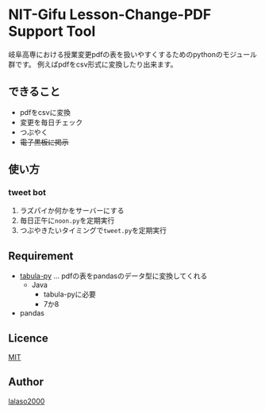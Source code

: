 NIT-Gifu Lesson-Change-PDF Support Tool
====

岐阜高専における授業変更pdfの表を扱いやすくするためのpythonのモジュール群です。
例えばpdfをcsv形式に変換したり出来ます。


## できること
* pdfをcsvに変換
* 変更を毎日チェック
* つぶやく
* ~~電子黒板に掲示~~


## 使い方
### tweet bot
1. ラズパイか何かをサーバーにする
1. 毎日正午に`noon.py`を定期実行
1. つぶやきたいタイミングで`tweet.py`を定期実行


## Requirement
* [tabula-py](https://github.com/chezou/tabula-py) … pdfの表をpandasのデータ型に変換してくれる
    * Java
        * tabula-pyに必要
        * 7か8
* pandas


## Licence

[MIT](https://github.com/tcnksm/tool/blob/master/LICENCE)

## Author

[lalaso2000](https://github.com/lalaso2000)
